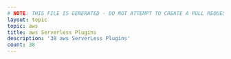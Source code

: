 ```yaml
---
# NOTE: THIS FILE IS GENERATED - DO NOT ATTEMPT TO CREATE A PULL REQUEST TO UPDATE THE DATA. 
layout: topic
topic: aws
title: aws Serverless Plugins
description: '38 aws ServerLess Plugins'
count: 38
---
```

